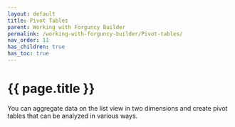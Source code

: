 ```yaml
---
layout: default
title: Pivot Tables
parent: Working with Forguncy Builder
permalink: /working-with-forguncy-builder/Pivot-tables/
nav_order: 11
has_children: true
has_toc: true
---
```


# {{ page.title }}

You can aggregate data on the list view in two dimensions and create pivot tables that can be analyzed in various ways. 